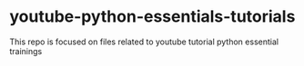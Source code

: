 # youtube-python-essentials-tutorials

This repo is focused on files related to  youtube tutorial python essential trainings

